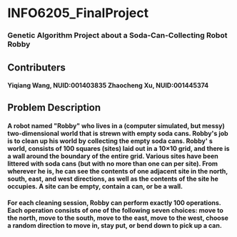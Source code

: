 # INFO6205_FinalProject
### Genetic Algorithm Project about a Soda-Can-Collecting Robot Robby
## Contributers
#### Yiqiang Wang, NUID:001403835  Zhaocheng Xu, NUID:001445374
## Problem Description
#### A robot named "Robby" who lives in a (computer simulated, but messy) two-dimensional world that is strewn with empty soda cans. Robby's job is to clean up his world by collecting the empty soda cans. Robby' s world, consists of 100 squares (sites) laid out in a 10×10 grid, and there is a wall around the boundary of the entire grid. Various sites have been littered with soda cans (but with no more than one can per site). From wherever he is, he can see the contents of one adjacent site in the north, south, east, and west directions, as well as the contents of the site he occupies. A site can be empty, contain a can, or be a wall.
#### For each cleaning session, Robby can perform exactly 100 operations. Each operation consists of one of the following seven choices: move to the north, move to the south, move to the east, move to the west, choose a random direction to move in, stay put, or bend down to pick up a can.
